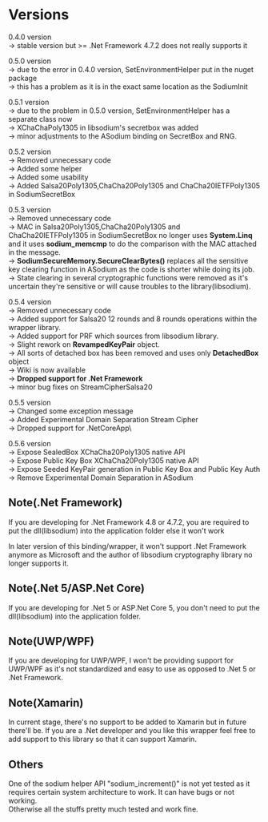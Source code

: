 # Versions
0.4.0 version \
-> stable version but >= .Net Framework 4.7.2 does not really supports it

0.5.0 version\
-> due to the error in 0.4.0 version, SetEnvironmentHelper put in the nuget package\
-> this has a problem as it is in the exact same location as the SodiumInit

0.5.1 version\
-> due to the problem in 0.5.0 version, SetEnvironmentHelper has a separate class now\
-> XChaChaPoly1305 in libsodium's secretbox was added\
-> minor adjustments to the ASodium binding on SecretBox and RNG. 

0.5.2 version\
-> Removed unnecessary code\
-> Added some helper\
-> Added some usability\
-> Added Salsa20Poly1305,ChaCha20Poly1305 and ChaCha20IETFPoly1305 in SodiumSecretBox

0.5.3 version\
-> Removed unnecessary code\
-> MAC in Salsa20Poly1305,ChaCha20Poly1305 and ChaCha20IETFPoly1305 in SodiumSecretBox no longer uses **System.Linq** \
and it uses **sodium_memcmp** to do the comparison with the MAC attached in the message.\
-> **SodiumSecureMemory.SecureClearBytes()** replaces all the sensitive key clearing function in ASodium as the code is shorter while doing its job.\
-> State clearing in several cryptographic functions were removed as it's uncertain they're sensitive or will cause troubles to the library(libsodium).

0.5.4 version\
-> Removed unnecessary code\
-> Added support for Salsa20 12 rounds and 8 rounds operations within the wrapper library.\
-> Added support for PRF which sources from libsodium library.\
-> Slight rework on **RevampedKeyPair** object.\
-> All sorts of detached box has been removed and uses only **DetachedBox** object\
-> Wiki is now available\
-> **Dropped support for .Net Framework**\
-> minor bug fixes on StreamCipherSalsa20

0.5.5 version\
-> Changed some exception message\
-> Added Experimental Domain Separation Stream Cipher\
-> Dropped support for .NetCoreApp\

0.5.6 version\
-> Expose SealedBox XChaCha20Poly1305 native API\
-> Expose Public Key Box XChaCha20Poly1305 native API\
-> Expose Seeded KeyPair generation in Public Key Box and Public Key Auth\
-> Remove Experimental Domain Separation in ASodium

## Note(.Net Framework)
If you are developing for .Net Framework 4.8 or 4.7.2, you are required to put the dll(libsodium) into the application folder else it won't work

In later version of this binding/wrapper, it won't support .Net Framework anymore as Microsoft and the author of libsodium cryptography library no longer supports
it.

## Note(.Net 5/ASP.Net Core)
If you are developing for .Net 5 or ASP.Net Core 5, you don't need to put the dll(libsodium) into the application folder.

## Note(UWP/WPF)
If you are developing for UWP/WPF, I won't be providing support for UWP/WPF as it's not standardized and easy to use as opposed to .Net 5 or .Net Framework.

## Note(Xamarin)
In current stage, there's no support to be added to Xamarin but in future there'll be. If you are a .Net developer and you like this wrapper feel free to add support
to this library so that it can support Xamarin.

## Others
One of the sodium helper API "sodium_increment()" is not yet tested as it requires certain system architecture to work. It can have bugs or not working. \
Otherwise all the stuffs pretty much tested and work fine.
